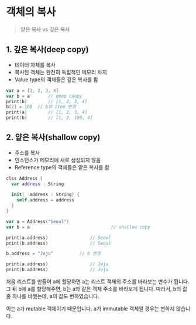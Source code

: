 # 객체의 복사

> 얕은 복사 vs 깊은 복사

## 1. 깊은 복사(deep copy)

- 데이터 자체를 복사
- 복사된 객체는 완전히 독립적인 메모리 차지
- Value type의 객체들은 깊은 복사를 함

```swift
var a = [1, 2, 3, 4]
var b = a		// deep caopy
print(b)		// [1, 2, 3, 4]
b[2] = 100	// b의 item 변경
print(a)		// [1, 2, 3, 4]
print(b)		// [1, 2, 100, 4]
```



## 2. 얕은 복사(shallow copy)

- 주소를 복사
- 인스턴스가 메모리에 새로 생성되지 않음
- Reference type의 객체들은 얕은 복사를 함

```swift
clss Address {
  var address : String
  
  init(_ address : String) {
    self.address = address
  }
}

var a = Address("Seoul")
var b = a								// shallow copy

print(a.address)				// Seoul
print(b.address)				// Seoul

b.address = "Jeju"			// b 변경

print(a.address)				// Jeju
print(b.address)				// Jeju
```

처음 리스트를 만들어 a에 할당하면 a는 리스트 객체의 주소를 바라보는 변수가 됩니다. 그 뒤 b에 a를 할당해주면, b는 a와 같은 객체 주소를 바라보게 됩니다. 따라서, b의 값 중 하나를 바꿨는데, a의 값도 변하였습니다.

이는 a가 mutable 객체이기 때문입니다. a가 immutable 객체일 경우는 변하지 않습니다.
